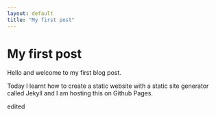 ```yaml
---
layout: default
title: "My first post"
---
```

<h1> My first post </h1>


Hello and welcome to my first blog post.

Today I learnt how to create a static website with a static site generator called Jekyll and I am
hosting this on Github Pages.

edited
